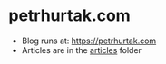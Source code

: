 # petrhurtak.com

- Blog runs at: https://petrhurtak.com
- Articles are in the [articles](./articles) folder
